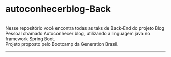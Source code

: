 # autoconhecerblog-Back

<br> Nesse repositório você encontra todas as taks de Back-End do projeto Blog Pessoal chamado Autoconhecer blog,  utilizando a linguagem java no framework Spring Boot.
<br> Projeto proposto pelo Bootcamp da Generation Brasil. 

______________________________________________________________________________________________________________________________
